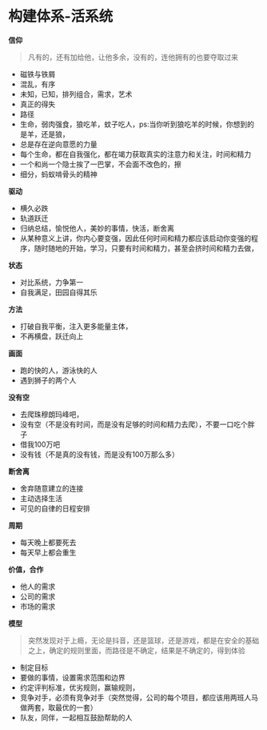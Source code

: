 # 构建体系-活系统



**信仰**

> 凡有的，还有加给他，让他多余，没有的，连他拥有的也要夺取过来

* 磁铁与铁屑
* 混乱，有序
* 未知，已知，排列组合，需求，艺术
* 真正的得失
* 路径
* 生命，弱肉强食，狼吃羊，蚊子吃人，ps:当你听到狼吃羊的时候，你想到的是羊，还是狼，
* 总是存在逆向意愿的力量
* 每个生命，都在自我强化，都在竭力获取真实的注意力和关注，时间和精力
* 一个和尚一个隐士挨了一巴掌，不会面不改色的，擦
* 细分，蚂蚁啃骨头的精神

**驱动**

* 横久必跌
* 轨道跃迁
* 归纳总结，愉悦他人，美妙的事情，快活，断舍离
* 从某种意义上讲，你内心要变强，因此任何时间和精力都应该启动你变强的程序，随时随地的开始，学习，只要有时间和精力，甚至会挤时间和精力去做，

**状态**

* 对比系统，力争第一
* 自我满足，田园自得其乐

**方法**

* 打破自我平衡，注入更多能量主体，
* 不再横盘，跃迁向上

**画面**

* 跑的快的人，游泳快的人
* 遇到狮子的两个人

**没有空**

* 去爬珠穆朗玛峰吧，
* 没有空（不是没有时间，而是没有足够的时间和精力去爬），不要一口吃个胖子
* 借我100万吧
* 没有钱（不是真的没有钱，而是没有100万那么多）

**断舍离**

* 舍弃随意建立的连接
* 主动选择生活
* 可见的自律的日程安排

**周期**

* 每天晚上都要死去
* 每天早上都会重生

**价值，合作**

* 他人的需求
* 公司的需求
* 市场的需求

**模型**

> 突然发现对于上瘾，无论是抖音，还是篮球，还是游戏，都是在安全的基础之上，确定的规则里面，而路径是不确定，结果是不确定的，得到体验

* 制定目标
* 要做的事情，设置需求范围和边界
* 约定评判标准，优劣规则，赢输规则，
* 竞争对手，必须有竞争对手（突然觉得，公司的每个项目，都应该用两班人马做两套，取最优的一套）
* 队友，同伴，一起相互鼓励帮助的人

